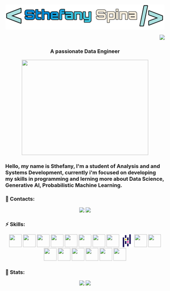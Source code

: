 <p align="center"><img src="https://github.com/sthefanyspina/sthefanyspina/blob/main/src/Picsart_24-05-15_14-48-19-560.png" width="600"/></p>

<p align="right">
  <a href="https://visitorbadge.io/status?path=https%3A%2F%2Fgithub.com%2Fsthefanyspina"><img src="https://api.visitorbadge.io/api/visitors?path=https%3A%2F%2Fgithub.com%2Fsthefanyspina&label=Profile%20Views&labelColor=%23ffe4c8&layout=compact&theme=react" /></a>
</p>



<h3 align="center">A passionate Data Engineer</h3>

<p align="center"><img src="https://camo.githubusercontent.com/3d9ef72111f57a8c333f2d42a3cf14280024312c295f4b343cbc0da59005a9e0/68747470733a2f2f63646e2e6472696262626c652e636f6d2f75736572732f3333313236352f73637265656e73686f74732f323534323538372f676162692d642e676966" width="400" height="300"  /></p>

### Hello, my name is Sthefany, I'm a student of Analysis and and Systems Development, currently i'm focused on developing my skills in programming and lerning more about Data Science, Generative AI, Probabilistic Machine Learning.
  
### 💬 Contacts:
<div align="center" >
<a href="https://www.linkedin.com/in/sthefany-spina-02bb11202" target="_blank"><img loading="lazy" src="https://img.shields.io/badge/-LinkedIn-%230077B5?style=for-the-badge&logo=linkedin&logoColor=white" target="_blank"></a>  
<a href = "mailto:sthefanyspina@gmail.com"><img loading="lazy" src="https://img.shields.io/badge/Gmail-D14836?style=for-the-badge&logo=gmail&logoColor=white" target="_blank"></a>
</div>

### ⚡ Skills:
<div align="center">
  <img loading="lazy" src="https://cdn.jsdelivr.net/gh/devicons/devicon/icons/html5/html5-plain-wordmark.svg" width="40" height="40"/>
  <img loading="lazy" src="https://cdn.jsdelivr.net/gh/devicons/devicon/icons/css3/css3-plain-wordmark.svg" width="40" height="40"/>
  <img loading="lazy" src="https://cdn.jsdelivr.net/gh/devicons/devicon/icons/javascript/javascript-plain.svg" width="40" height="40"/>
  <img loading="lazy" src="https://cdn.jsdelivr.net/gh/devicons/devicon/icons/typescript/typescript-plain.svg" width="40" height="40"/>
  <img loading="lazy" src="https://cdn.jsdelivr.net/gh/devicons/devicon/icons/nodejs/nodejs-original.svg" width="40" height="40"/>
  <img loading="lazy" src="https://cdn.jsdelivr.net/gh/devicons/devicon/icons/php/php-plain.svg" width="40" height="40"/>
  <img loading="lazy" src="https://cdn.jsdelivr.net/gh/devicons/devicon/icons/java/java-original.svg" width="40" height="40"/>
  <img loading="lazy" src="https://cdn.jsdelivr.net/gh/devicons/devicon/icons/python/python-original.svg" width="40" height="40"/>
  <img loading="lazy" src= "https://raw.githubusercontent.com/devicons/devicon/2ae2a900d2f041da66e950e4d48052658d850630/icons/pandas/pandas-original.svg" width="40" height="40"/>
  <img loading="lazy" src="https://upload.wikimedia.org/wikipedia/commons/0/05/Scikit_learn_logo_small.svg" width="40" height="40"/>
  <img loading="lazy" src="https://www.vectorlogo.zone/logos/tensorflow/tensorflow-icon.svg" width="40" height="40"/>
  <img loading="lazy" src="https://www.r-project.org/logo/Rlogo.svg" width="40" height="40"/>
  <img loading="lazy" src="https://cdn.jsdelivr.net/gh/devicons/devicon/icons/mongodb/mongodb-plain-wordmark.svg" width="40" height="40"/>
  <img loading="lazy" src="https://cdn.jsdelivr.net/gh/devicons/devicon/icons/mysql/mysql-plain-wordmark.svg" width="40" height="40"/>
  <img loading="lazy" src= "https://www.svgrepo.com/show/303229/microsoft-sql-server-logo.svg" width="40" height="40"/>
  <img loading="lazy" src="https://cdn.jsdelivr.net/gh/devicons/devicon/icons/postgresql/postgresql-plain.svg" width="40" height="40"/>
  <img loading="lazy" src="https://cdn.jsdelivr.net/gh/devicons/devicon/icons/git/git-original.svg" width="40" height="40"/>

  </div>

### 🔭 Stats:
<div align="center">
  <p align="center"><img src="https://github-readme-stats.vercel.app/api/?username=sthefanyspina&layout=compact&theme=react&rank_icon=github"/>
  <img src="https://github-readme-stats.vercel.app/api/top-langs/?username=sthefanyspina&layout=compact&theme=react"/></p>
</div>
